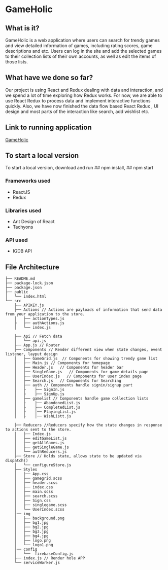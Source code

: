 # GameHolic

## What is it?
GameHolic is a web application where users can search for trendy games and view detailed information of games, including rating scores, game
descriptions and etc. Users can log in the site and add the selected games to their collection lists of their own accounts, as well as edit the
items of those lists.

## What have we done so far?
Our project is using React and Redux dealing with data and interaction, and we spend a lot of time exploring how Redux works. For now, we are able to use React Redux to process data and implement interactive functions quickly. Also, we have now finished the data flow based React Redux , UI design and most parts of the interaction like search, add wishlist etc.

## Link to running application
[GameHolic](https://game-holic-590ee.firebaseapp.com/)

## To start a local version
To start a local version, download and run ## npm install, ## npm start
  
### Frameworks used
* ReactJS
* Redux

### Libraries used
* Ant Design of React
* Tachyons

### API used
* IGDB API

## File Architecture
```
├── README.md
├── package-lock.json
├── package.json
├── public
│   └── index.html
└── src
    ├── APIKEY.js
    ├── Actions // Actions are payloads of information that send data from your application to the store. 
    │   ├── actionTypes.js
    ├   ├── authActions.js
    │   └── index.js
    
    ├── Api // Fetch data 
    │   └── api.js
    ├── App.js // Router
    ├── Components // Render different view when state changes, event listener, layput design
    │   ├── GameGrid.js  // Components for showing trendy game list
    │   ├── Main.js // Components for homepage
    │   ├── Header.js   // Components for header bar
    │   ├── SingleGame.js   // Components for game details page
    │   ├── UserIndex.js   // Components for user index page
    │   ├── Search.js   // Components for Searching
    │   ├── auth // Components handle signin/signup part
    │   ├    ├── SignIn.js
    │   ├    ├── SignUp.js
    │   ├── gamelist // Components handle game collection lists
    │   ├    ├── AbandonedList.js
    │   ├    ├── CompletedList.js
    │   ├    │── PlayingList.js
    │   ├    │── WishListt.js

    ├── Reducers //Reducers specify how the state changes in response to actions sent to the store.
    │   ├── Index.js
    │   ├── editGameList.js
    │   ├── getAllGames.js
    │   ├── getSingleGame.js
    │   └── authReducers.js
    ├── Store // Holds state, allows state to be updated via dispatch()
    │   └── configureStore.js
    ├── Styles
    │   ├── App.css
    │   ├── gamegrid.scss
    │   ├── header.scss
    │   ├── index.css
    │   ├── main.scss
    │   ├── search.scss
    │   ├── Sign.css
    │   ├── singlegame.scss
    │   └── UserIndex.scss
    │── img
    │   ├── background.png
    │   ├── bg1.jpg
    │   ├── bg2.jpg
    │   ├── bg3.jpg
    │   ├── bg4.jpg
    │   ├── logo.png
    │   └── logo1.png
    │── config
    │   └──  firebaseConfig.js
    ├── index.js // Render hole APP
    └── serviceWorker.js
```